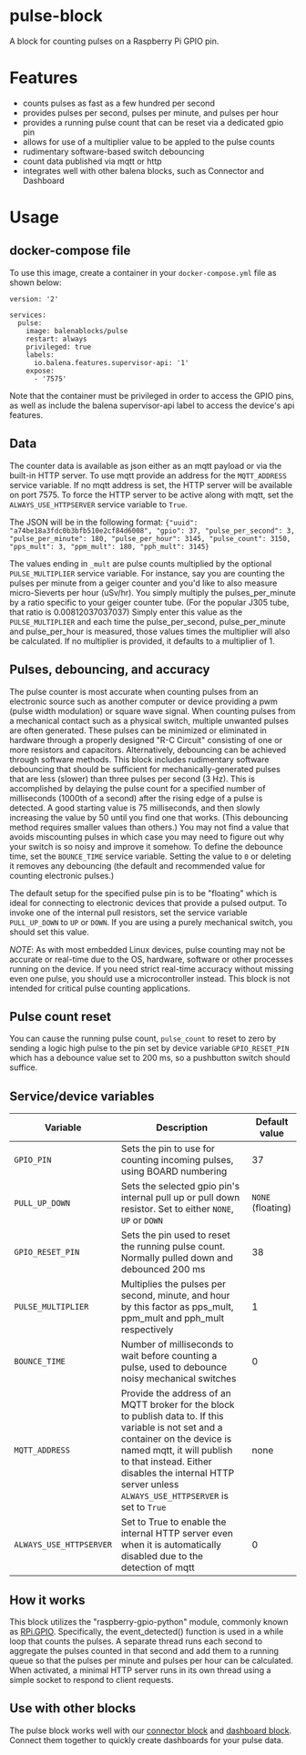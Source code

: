# pulse-block

A block for counting pulses on a Raspberry Pi GPIO pin.

# Features
- counts pulses as fast as a few hundred per second
- provides pulses per second, pulses per minute, and pulses per hour
- provides a running pulse count that can be reset via a dedicated gpio pin
- allows for use of a multiplier value to be appled to the pulse counts
- rudimentary software-based switch debouncing
- count data published via mqtt or http
- integrates well with other balena blocks, such as Connector and Dashboard

# Usage

## docker-compose file
To use this image, create a container in your `docker-compose.yml` file as shown below:

```
version: '2'

services:
  pulse:
    image: balenablocks/pulse
    restart: always
    privileged: true
    labels:
      io.balena.features.supervisor-api: '1'
    expose:
      - '7575'
```

Note that the container must be privileged in order to access the GPIO pins, as well as include the balena supervisor-api label to access the device's api features.

## Data
The counter data is available as json either as an mqtt payload or via the built-in  HTTP server. To use mqtt provide an address for the `MQTT_ADDRESS` service variable. If no mqtt address is set, the  HTTP server will be available on port 7575. To force the HTTP server to be active along with mqtt, set the `ALWAYS_USE_HTTPSERVER` service variable to `True`.

The JSON will be in the following format:
`{"uuid": "a74be18a3fdc0b3bfb510e2cf84d6008", "gpio": 37, "pulse_per_second": 3, "pulse_per_minute": 180, "pulse_per_hour": 3145, "pulse_count": 3150, "pps_mult": 3, "ppm_mult": 180, "pph_mult": 3145}` 

The values ending in `_mult` are pulse counts multiplied by the optional `PULSE_MULTIPLIER` service variable. For instance, say you are counting the pulses per minute from a geiger counter and you'd like to also measure micro-Sieverts per hour (uSv/hr). You simply multiply the pulses_per_minute by a ratio specific to your geiger counter tube. (For the popular J305 tube, that ratio is 0.00812037037037) Simply enter this value as the `PULSE_MULTIPLIER` and each time the pulse_per_second, pulse_per_minute and pulse_per_hour is measured, those values times the multiplier will also be calculated. If no multiplier is provided, it defaults to a multiplier of 1.

## Pulses, debouncing, and accuracy
The pulse counter is most accurate when counting pulses from an electronic source such as another computer or device providing a pwm (pulse width modulation) or square wave signal. When counting pulses from a mechanical contact such as a physical switch, multiple unwanted pulses are often generated. These pulses can be minimized or eliminated in hardware through a properly designed "R-C Circuit" consisting of one or more resistors and capacitors. Alternatively, debouncing can be achieved through software methods. This block includes rudimentary software debouncing that should be sufficient for mechanically-generated pulses that are less (slower) than three pulses per second (3 Hz). This is accomplished by delaying the pulse count for a specified number of milliseconds (1000th of a second) after the rising edge of a pulse is detected. A good starting value is 75 milliseconds, and then slowly increasing the value by 50 until you find one that works. (This debouncing method requires smaller values than others.) You may not find a value that avoids miscounting pulses in which case you may need to figure out why your switch is so noisy and improve it somehow. To define the debounce time, set the `BOUNCE_TIME` service variable. Setting the value to `0` or deleting it removes any debouncing (the default and recommended value for counting electronic pulses.)

The default setup for the specified pulse pin is to be "floating" which is ideal for connecting to electronic devices that provide a pulsed output. To invoke one of the internal pull resistors, set the service variable `PULL_UP_DOWN` to `UP` or `DOWN`. If you are using a purely mechanical switch, you should set this value.

_NOTE_: As with most embedded Linux devices, pulse counting may not be accurate or real-time due to the OS, hardware, software or other processes running on the device. If you need strict real-time accuracy without missing even one pulse, you should use a microcontroller instead. This block is not intended for critical pulse counting applications.

## Pulse count reset
You can cause the running pulse count, `pulse_count` to reset to zero by sending a logic high pulse to the pin set by device variable `GPIO_RESET_PIN` which has a debounce value set to 200 ms, so a pushbutton switch should suffice.

## Service/device variables

| Variable | Description | Default value |
| -------- | ----------- | ------------- |
| `GPIO_PIN` | Sets the pin to use for counting incoming pulses, using BOARD numbering | 37 |
| `PULL_UP_DOWN` | Sets the selected gpio pin's internal pull up or pull down resistor. Set to either `NONE`, `UP` or `DOWN` | `NONE` (floating)|
| `GPIO_RESET_PIN` | Sets the pin used to reset the running pulse count. Normally pulled down and debounced 200 ms | 38|
| `PULSE_MULTIPLIER` | Multiplies the pulses per second, minute, and hour by this factor as pps_mult, ppm_mult and pph_mult respectively | 1 |
| `BOUNCE_TIME` | Number of milliseconds to wait before counting a pulse, used to debounce noisy mechanical switches | 0 |
| `MQTT_ADDRESS` | Provide the address of an MQTT broker for the block to publish data to. If this variable is not set and a container on the device is named mqtt, it will publish to that instead. Either disables the internal HTTP server unless `ALWAYS_USE_HTTPSERVER` is set to `True` | none |
| `ALWAYS_USE_HTTPSERVER` | Set to True to enable the internal HTTP server even when it is automatically disabled due to the detection of mqtt | 0 |


## How it works
This block utilizes the "raspberry-gpio-python" module, commonly known as [RPi.GPIO](https://sourceforge.net/projects/raspberry-gpio-python/). Specifically, the event_detected() function is used in a while loop that counts the pulses. A separate thread runs each second to aggregate the pulses counted in that second and add them to a running queue so that the pulses per minute and pulses per hour can be calculated. When activated, a minimal HTTP server runs in its own thread using a simple socket to respond to client requests.

## Use with other blocks
The pulse block works well with our [connector block](https://github.com/balenablocks/connector) and [dashboard block](https://github.com/balenablocks/dashboard). Connect them together to quickly create dashboards for your pulse data.

